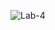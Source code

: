 ![Lab-4](https://user-images.githubusercontent.com/101610095/220033197-f2ce2d55-ab05-40d6-aebc-257f2100d646.gif)
